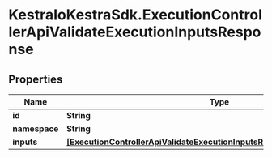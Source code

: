 # KestraIoKestraSdk.ExecutionControllerApiValidateExecutionInputsResponse

## Properties

Name | Type | Description | Notes
------------ | ------------- | ------------- | -------------
**id** | **String** |  | 
**namespace** | **String** |  | 
**inputs** | [**[ExecutionControllerApiValidateExecutionInputsResponseApiInputAndValue]**](ExecutionControllerApiValidateExecutionInputsResponseApiInputAndValue.md) |  | 


